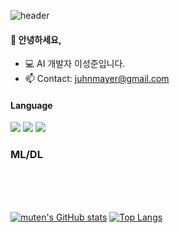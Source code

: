 ![header](https://capsule-render.vercel.app/api?type=waving&color=timeGradient&height=200&section=header&text=muten&desc=welcome&fontSize=90&fontAlignY=33&descAlign=61&descAlignY=51)
#### 👋 안녕하세요,
- :computer: AI 개발자 이성준입니다.
- :mailbox: Contact: juhnmayer@gmail.com

#### Language
<img src="https://img.shields.io/badge/Python-3766AB?style=for-the-badge&logo=Python&logoColor=white"/>&nbsp;<img src="https://img.shields.io/badge/Java-orange?style=for-the-badge&logo=Java&logoColor=white"/>&nbsp;<img src="https://img.shields.io/badge/Javascript-yellow?style=for-the-badge&logo=Javascript&logoColor=white"/>
### ML/DL

<br>
<br>
<br>

[![muten's GitHub stats](https://github-readme-stats.vercel.app/api?username=muten-dev&show_icons=true&theme=onedark)](https://github.com/muten-dev/)
[![Top Langs](https://github-readme-stats.vercel.app/api/top-langs/?username=muten-dev&layout=compact)](https://github.com/muten-dev/)


<!---
**muten-dev/muten-dev** is a ✨ _special_ ✨ repository because its `README.md` (this file) appears on your GitHub profile.

Here are some ideas to get you started:

- 🔭 I’m currently working on ...
- 🌱 I’m currently learning ...
- 👯 I’m looking to collaborate on ...
- 🤔 I’m looking for help with ...
- 💬 Ask me about ...
- 📫 How to reach me: ...
- 😄 Pronouns: ...
- ⚡ Fun fact: ...
-->
